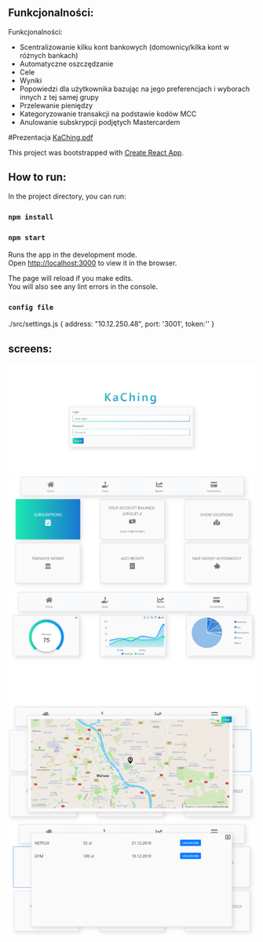 ## Funkcjonalności:
Funkcjonalności:
- Scentralizowanie kilku kont bankowych (domownicy/kilka kont w różnych bankach)
- Automatyczne oszczędzanie
- Cele
- Wyniki
- Popowiedzi dla użytkownika bazując na jego preferencjach i wyborach innych z tej samej grupy
- Przelewanie pieniędzy
- Kategoryzowanie transakcji na podstawie kodów MCC
- Anulowanie subskrypcji podjętych Mastercardem

#Prezentacja [KaChing.pdf](https://github.com/OBH-Disconnected/KaChing/blob/master/KaChing%20-%20disconnected.pdf) 


This project was bootstrapped with [Create React App](https://github.com/facebook/create-react-app).

## How to run:

In the project directory, you can run:

### `npm install`

### `npm start`
Runs the app in the development mode.<br />
Open [http://localhost:3000](http://localhost:3000) to view it in the browser.

The page will reload if you make edits.<br />
You will also see any lint errors in the console.

### `config file`
./src/settings.js
{
address: "10.12.250.48", 
    port: '3001',
    token:''
}


## screens:
![KaChing Login](https://github.com/OBH-Disconnected/KaChing/blob/master/screens/login.PNG)
![KaChing Home](https://github.com/OBH-Disconnected/KaChing/blob/master/screens/Home.PNG)
![KaChing Charts](https://github.com/OBH-Disconnected/KaChing/blob/master/screens/Charts.PNG)
![KaChing Map](https://github.com/OBH-Disconnected/KaChing/blob/master/screens/Map.PNG)
![KaChing Subsctiptions](https://github.com/OBH-Disconnected/KaChing/blob/master/screens/subscriptions.PNG)

